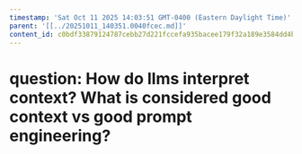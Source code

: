 ```yaml
---
timestamp: 'Sat Oct 11 2025 14:03:51 GMT-0400 (Eastern Daylight Time)'
parent: '[[../20251011_140351.0040fcec.md]]'
content_id: c0bdf33879124787cebb27d221fccefa935bacee179f32a189e3584dd4b08459
---
```


# question: How do llms interpret context? What is considered good context vs good prompt engineering?

